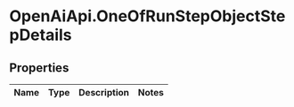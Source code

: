# OpenAiApi.OneOfRunStepObjectStepDetails

## Properties
Name | Type | Description | Notes
------------ | ------------- | ------------- | -------------
